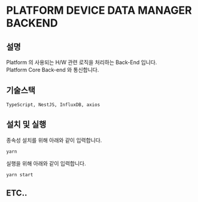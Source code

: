 # PLATFORM DEVICE DATA MANAGER BACKEND

## 설명
Platform 의 사용되는 H/W 관련 로직을 처리하는 Back-End 입니다.   
Platform Core Back-end 와 통신합니다.

## 기술스택
```TypeScript, NestJS, InfluxDB, axios```

## 설치 및 실행
종속성 설치를 위해 아래와 같이 입력합니다.
```
yarn
```

실행을 위해 아래와 같이 입력합니다.
```
yarn start
```

## ETC..
